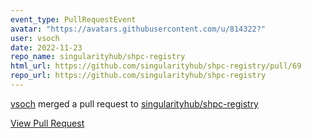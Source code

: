 ```yaml
---
event_type: PullRequestEvent
avatar: "https://avatars.githubusercontent.com/u/814322?"
user: vsoch
date: 2022-11-23
repo_name: singularityhub/shpc-registry
html_url: https://github.com/singularityhub/shpc-registry/pull/69
repo_url: https://github.com/singularityhub/shpc-registry
---
```


<a href='https://github.com/vsoch' target='_blank'>vsoch</a> merged a pull request to <a href='https://github.com/singularityhub/shpc-registry' target='_blank'>singularityhub/shpc-registry</a>

<a href='https://github.com/singularityhub/shpc-registry/pull/69' target='_blank'>View Pull Request</a>